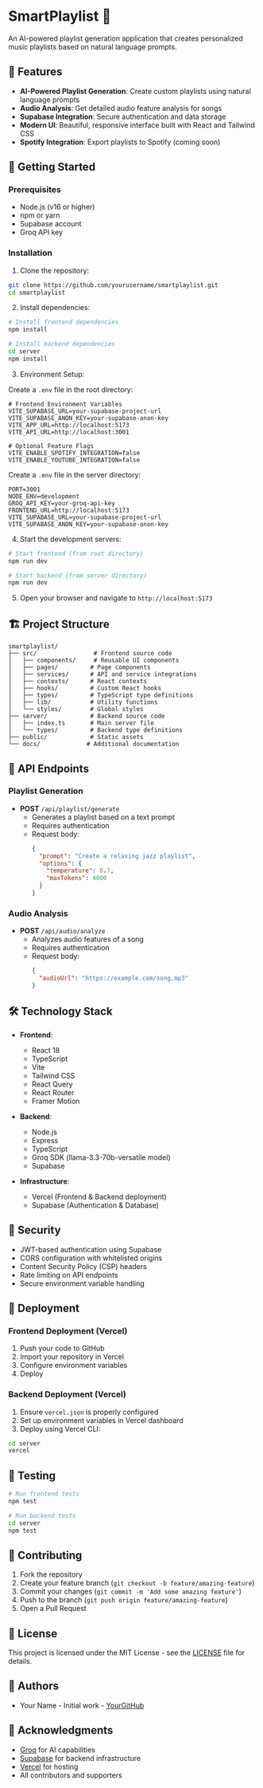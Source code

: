 # SmartPlaylist 🎵

An AI-powered playlist generation application that creates personalized music playlists based on natural language prompts.

## 🌟 Features

- **AI-Powered Playlist Generation**: Create custom playlists using natural language prompts
- **Audio Analysis**: Get detailed audio feature analysis for songs
- **Supabase Integration**: Secure authentication and data storage
- **Modern UI**: Beautiful, responsive interface built with React and Tailwind CSS
- **Spotify Integration**: Export playlists to Spotify (coming soon)

## 🚀 Getting Started

### Prerequisites

- Node.js (v16 or higher)
- npm or yarn
- Supabase account
- Groq API key

### Installation

1. Clone the repository:
```bash
git clone https://github.com/yourusername/smartplaylist.git
cd smartplaylist
```

2. Install dependencies:
```bash
# Install frontend dependencies
npm install

# Install backend dependencies
cd server
npm install
```

3. Environment Setup:

Create a `.env` file in the root directory:
```env
# Frontend Environment Variables
VITE_SUPABASE_URL=your-supabase-project-url
VITE_SUPABASE_ANON_KEY=your-supabase-anon-key
VITE_APP_URL=http://localhost:5173
VITE_API_URL=http://localhost:3001

# Optional Feature Flags
VITE_ENABLE_SPOTIFY_INTEGRATION=false
VITE_ENABLE_YOUTUBE_INTEGRATION=false
```

Create a `.env` file in the server directory:
```env
PORT=3001
NODE_ENV=development
GROQ_API_KEY=your-groq-api-key
FRONTEND_URL=http://localhost:5173
VITE_SUPABASE_URL=your-supabase-project-url
VITE_SUPABASE_ANON_KEY=your-supabase-anon-key
```

4. Start the development servers:

```bash
# Start frontend (from root directory)
npm run dev

# Start backend (from server directory)
npm run dev
```

5. Open your browser and navigate to `http://localhost:5173`

## 🏗️ Project Structure

```
smartplaylist/
├── src/                # Frontend source code
│   ├── components/     # Reusable UI components
│   ├── pages/         # Page components
│   ├── services/      # API and service integrations
│   ├── contexts/      # React contexts
│   ├── hooks/         # Custom React hooks
│   ├── types/         # TypeScript type definitions
│   ├── lib/           # Utility functions
│   └── styles/        # Global styles
├── server/            # Backend source code
│   ├── index.ts       # Main server file
│   └── types/         # Backend type definitions
├── public/            # Static assets
└── docs/             # Additional documentation
```

## 🔧 API Endpoints

### Playlist Generation
- **POST** `/api/playlist/generate`
  - Generates a playlist based on a text prompt
  - Requires authentication
  - Request body:
    ```json
    {
      "prompt": "Create a relaxing jazz playlist",
      "options": {
        "temperature": 0.7,
        "maxTokens": 4000
      }
    }
    ```

### Audio Analysis
- **POST** `/api/audio/analyze`
  - Analyzes audio features of a song
  - Requires authentication
  - Request body:
    ```json
    {
      "audioUrl": "https://example.com/song.mp3"
    }
    ```

## 🛠️ Technology Stack

- **Frontend**:
  - React 18
  - TypeScript
  - Vite
  - Tailwind CSS
  - React Query
  - React Router
  - Framer Motion

- **Backend**:
  - Node.js
  - Express
  - TypeScript
  - Groq SDK (llama-3.3-70b-versatile model)
  - Supabase

- **Infrastructure**:
  - Vercel (Frontend & Backend deployment)
  - Supabase (Authentication & Database)

## 🔐 Security

- JWT-based authentication using Supabase
- CORS configuration with whitelisted origins
- Content Security Policy (CSP) headers
- Rate limiting on API endpoints
- Secure environment variable handling

## 🚢 Deployment

### Frontend Deployment (Vercel)

1. Push your code to GitHub
2. Import your repository in Vercel
3. Configure environment variables
4. Deploy

### Backend Deployment (Vercel)

1. Ensure `vercel.json` is properly configured
2. Set up environment variables in Vercel dashboard
3. Deploy using Vercel CLI:
```bash
cd server
vercel
```

## 🧪 Testing

```bash
# Run frontend tests
npm test

# Run backend tests
cd server
npm test
```

## 📝 Contributing

1. Fork the repository
2. Create your feature branch (`git checkout -b feature/amazing-feature`)
3. Commit your changes (`git commit -m 'Add some amazing feature'`)
4. Push to the branch (`git push origin feature/amazing-feature`)
5. Open a Pull Request

## 📄 License

This project is licensed under the MIT License - see the [LICENSE](LICENSE) file for details.

## 👥 Authors

- Your Name - Initial work - [YourGitHub](https://github.com/yourusername)

## 🙏 Acknowledgments

- [Groq](https://groq.com) for AI capabilities
- [Supabase](https://supabase.com) for backend infrastructure
- [Vercel](https://vercel.com) for hosting
- All contributors and supporters 